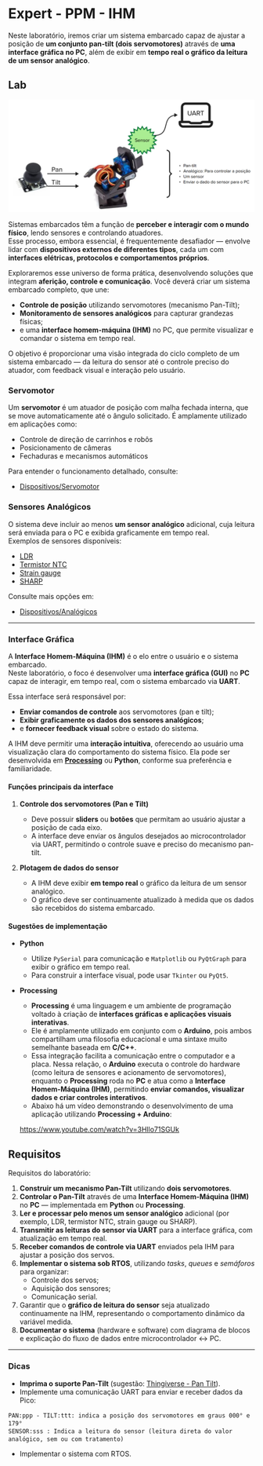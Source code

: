 # Expert - PPM - IHM

Neste laboratório, iremos criar um sistema embarcado capaz de ajustar a posição de **um conjunto pan-tilt (dois servomotores)** através de **uma interface gráfica no PC**, além de exibir em **tempo real o gráfico da leitura de um sensor analógico**.

## Lab

![](imgs-sensores/pan-tilt.png)

Sistemas embarcados têm a função de **perceber e interagir com o mundo físico**, lendo sensores e controlando atuadores.  
Esse processo, embora essencial, é frequentemente desafiador — envolve lidar com **dispositivos externos de diferentes tipos**, cada um com **interfaces elétricas, protocolos e comportamentos próprios**.

Exploraremos esse universo de forma prática, desenvolvendo soluções que integram **aferição, controle e comunicação**. Você deverá criar um sistema embarcado completo, que une:
- **Controle de posição** utilizando servomotores (mecanismo Pan-Tilt);
- **Monitoramento de sensores analógicos** para capturar grandezas físicas;
- e uma **interface homem-máquina (IHM)** no PC, que permite visualizar e comandar o sistema em tempo real.

O objetivo é proporcionar uma visão integrada do ciclo completo de um sistema embarcado — da leitura do sensor até o controle preciso do atuador, com feedback visual e interação pelo usuário.

### Servomotor

Um **servomotor** é um atuador de posição com malha fechada interna, que se move automaticamente até o ângulo solicitado. É amplamente utilizado em aplicações como:

- Controle de direção de carrinhos e robôs
- Posicionamento de câmeras
- Fechaduras e mecanismos automáticos

Para entender o funcionamento detalhado, consulte:
- [Dispositivos/Servomotor](/guides/dispositivos-servo)

### Sensores Analógicos

O sistema deve incluir ao menos **um sensor analógico** adicional, cuja leitura será enviada para o PC e exibida graficamente em tempo real.  
Exemplos de sensores disponíveis:

- [LDR](https://insper-embarcados.github.io/site/guides/dispositivos-analogicos.html#ldr)
- [Termistor NTC](https://insper-embarcados.github.io/site/guides/dispositivos-analogicos.html#termistor-ntc)
- [Strain gauge](https://insper-embarcados.github.io/site/guides/dispositivos-analogicos.html#strain-gauge)
- [SHARP](https://insper-embarcados.github.io/site/guides/dispositivos-analogicos.html#sharp)

Consulte mais opções em:
- [Dispositivos/Analógicos](/guides/dispositivos-analogicos)

---

### Interface Gráfica

A **Interface Homem-Máquina (IHM)** é o elo entre o usuário e o sistema embarcado.  
Neste laboratório, o foco é desenvolver uma **interface gráfica (GUI)** no **PC** capaz de interagir, em tempo real, com o sistema embarcado via **UART**.

Essa interface será responsável por:
- **Enviar comandos de controle** aos servomotores (pan e tilt);
- **Exibir graficamente os dados dos sensores analógicos**;
- e **fornecer feedback visual** sobre o estado do sistema.

A IHM deve permitir uma **interação intuitiva**, oferecendo ao usuário uma visualização clara do comportamento do sistema físico. Ela pode ser desenvolvida em **[Processing](https://www.youtube.com/watch?v=3Hllo71SGUk)** ou **Python**, conforme sua preferência e familiaridade.

#### Funções principais da interface

1. **Controle dos servomotores (Pan e Tilt)**  
   - Deve possuir **sliders** ou **botões** que permitam ao usuário ajustar a posição de cada eixo.  
   - A interface deve enviar os ângulos desejados ao microcontrolador via UART, permitindo o controle suave e preciso do mecanismo pan-tilt.

2. **Plotagem de dados do sensor**  
   - A IHM deve exibir **em tempo real** o gráfico da leitura de um sensor analógico.  
   - O gráfico deve ser continuamente atualizado à medida que os dados são recebidos do sistema embarcado.

#### Sugestões de implementação

- **Python**  
  - Utilize `PySerial` para comunicação e `Matplotlib` ou `PyQtGraph` para exibir o gráfico em tempo real.  
  - Para construir a interface visual, pode usar `Tkinter` ou `PyQt5`.

- **Processing**  
  - **Processing** é uma linguagem e um ambiente de programação voltado à criação de **interfaces gráficas e aplicações visuais interativas**.  
  - Ele é amplamente utilizado em conjunto com o **Arduino**, pois ambos compartilham uma filosofia educacional e uma sintaxe muito semelhante baseada em **C/C++**.  
  - Essa integração facilita a comunicação entre o computador e a placa. Nessa relação, o **Arduino** executa o controle do hardware (como leitura de sensores e acionamento de servomotores), enquanto o **Processing** roda no **PC** e atua como a **Interface Homem-Máquina (IHM)**, permitindo **enviar comandos, visualizar dados e criar controles interativos**.  
  - Abaixo há um vídeo demonstrando o desenvolvimento de uma aplicação utilizando **Processing + Arduino**:

  https://www.youtube.com/watch?v=3Hllo71SGUk


## Requisitos

Requisitos do laboratório:

1. **Construir um mecanismo Pan-Tilt** utilizando **dois servomotores**.
2. **Controlar o Pan-Tilt** através de uma **Interface Homem-Máquina (IHM)** no **PC** — implementada em **Python** ou **Processing**.
3. **Ler e processar pelo menos um sensor analógico** adicional (por exemplo, LDR, termistor NTC, strain gauge ou SHARP).
4. **Transmitir as leituras do sensor via UART** para a interface gráfica, com atualização em tempo real.
5. **Receber comandos de controle via UART** enviados pela IHM para ajustar a posição dos servos.
6. **Implementar o sistema sob RTOS**, utilizando *tasks*, *queues* e *semáforos* para organizar:
   - Controle dos servos;
   - Aquisição dos sensores;
   - Comunicação serial.
7. Garantir que o **gráfico de leitura do sensor** seja atualizado continuamente na IHM, representando o comportamento dinâmico da variável medida.
8. **Documentar o sistema** (hardware e software) com diagrama de blocos e explicação do fluxo de dados entre microcontrolador ↔ PC.

---

### Dicas

- **Imprima o suporte Pan-Tilt** (sugestão: [Thingiverse - Pan Tilt](https://www.thingiverse.com/thing:708819)).
- Implemente uma comunicação UART para enviar e receber dados da Pico:
```
PAN:ppp - TILT:ttt: indica a posição dos servomotores em graus 000° e 179°
SENSOR:sss : Indica a leitura do sensor (leitura direta do valor analógico, sem ou com tratamento)
```
- Implementar o sistema com RTOS.



